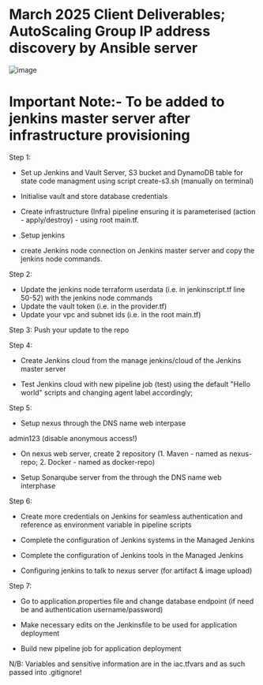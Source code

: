 # March 2025 Client Deliverables; AutoScaling Group IP address discovery by Ansible server

![image](https://github.com/user-attachments/assets/3fd22c52-f6a8-4b6b-80ba-cb75e157d41d)


# Important Note:- To be added to jenkins master server after infrastructure provisioning
<!-- #sudo cat <<EOT>> /etc/docker/daemon.json
{
  "insecure-registries" : ["${var.nexus-ip}:8085"]
}
EOT -->


Step 1: 
- Set up Jenkins and Vault Server, S3 bucket and DynamoDB table for state code managment using script create-s3.sh (manually on terminal)
  <!-- Install necessary plugins to extend jenkins functionalities
    Docker, ssh agent, Sonarqube scanner, Slack, maven-integration, pipeline stage view, terraform, nexus artifact uploader, owaps depenpency, owaps zap

   -  Also configure terraform in the Jenkins tools

   - In the system settings, configure terraform - install automatically, version (50312 linux - amd64)

   -->

- Initialise vault and store database credentials
<!-- vault operator init; vault login; vault secrets enable -path=secret/kv; vault kv put secret/database username=petclinic password=petclinic
-->

- Create infrastructure (Infra) pipeline ensuring it is parameterised (action - apply/destroy) - using root main.tf.
<!--
-->

- Setup jenkins
<!-- 
- Add your git account in credentials (username with password - as kind, git-cred)

- Set up git SCM for the infra pipeline, use jenkinsfile with terraform steps and build.

- Among other steps, check and download SSH keypair from Jenkins infra-pipeline workspace, save/replace in local repo, then also give permission using the chmod 400 .pem, (thereafter keypair to Jenkins global credentials). 

- Duplicate cli terminal and SSH into jenkins node server using keypair from workspace, check jenkins node ip from console output for ssh purposes -> ssh -i .pem ec2-user@jenkins-node-IP; then exit

- DNS name: jenkins.hullerdata.com (N/B)
--> 

- create Jenkins node connection on Jenkins master server and copy the jenkins node commands.    
<!-- 
Create (new) SSH credentials -using SSH username with private key selection, among other settings paste private key of the slave instance (cat ...pem to get)!

Return back to mamanged jenkins - nodes- and create the node; type=permanent agent
remote root directory = /opt/build
label=(should be same as node agent specified on jenkinsfile)
usage=as much as possible
launch method = via SSH
under Host, add the private IP of the slave node and select the SSH credential created earlier
Host key verification strategy: Manually trusted .....
Availability: keep this agent online as much as possible

SAVE
                                   
-->


Step 2:
- Update the jenkins node terraform userdata (i.e. in jenkinscript.tf line 50-52) with the jenkins node commands
- Update the vault token (i.e. in the provider.tf)
- Update your vpc and subnet ids (i.e. in the root main.tf)


Step 3:
Push your update to the repo


Step 4: 
- Create Jenkins cloud from the manage jenkins/cloud of the Jenkins master server
<!--
(Don't bother on this, already in userdata script -> SSH using infra pem, into jenkins cloud (ubuntu) and do sudo hostnamectl to set-hostname to jenkins-cloud, before exiting; Do same for jenkins node (ec2-user)!)

name=docker-slave; click Docker Cloud details and configure;
docker host uri: tcp://check console output for jenkins cloud public IP
click enabled; test connection

click=> Docker Agent template -> Add Docker template;
label=docker-slave
click Enabled
Name=docker-slave
Docker Image = Pick image built name from user_data of jenkins-docker.tf (line 22) or SSH into Jenkins docker slave and do "docker image ls" to get image name!
Remote File System Root = /home/jenkins
Pull strategy - "never pull"
Connect method - "connect with SSH"
Create a credential on Jenkins using username and password (jenkins/password).
SSH key - "use configured SSH credentials (and select appropriate jenkins credential in the dropdown)
Host key verificstion strategy: Non verifying

AND SAVE
-->

- Test Jenkins cloud with new pipeline job (test) using the default "Hello world" scripts and changing agent label accordingly;
<!-- 
pipeline {
        agent {
           label "jenkins-cloud"
        }
        stages {
            stage('Hello') {
               steps {
                  echo 'Hello World'
               }
            }
        }
    }

click also use Groovy Sandbox
And Build

And using same pipeline job and script, with only changing of agent label to "jenkins-node", test the second slave;
pipeline {
        agent {
           label "jenkins-node"
        }
        stages {
            stage('Hello') {
               steps {
                  echo 'Hello World'
               }
            }
        }
    }

-->

Step 5:
- Setup nexus through the DNS name web interpase
<!-- 
DNS name: nexus.hullerdata.com (N/B)
SSH into nexus server on the CLI
Click sign in on the web interphase of the nexus server

cat pop-up directory of the web interphase onto nexus cli to copy password; username=admin
change password; --> admin123 (disable anonymous access!)

- On nexus web server, create 2 repository (1. Maven - named as nexus-repo; 2. Docker - named as docker-repo)
<!--
From the settings icon!
maven2hosted; version policy - "Mixed"
Deployment policy - "allow redeploy"
Docker hosted; http-> Enter docker second port (8085), Enable VI API
Realms; click and save "Docker Bearer Token"
-->

- Setup Sonarqube server from the through the DNS name web interphase
<!--
DNS name: sonarqube.hullerdata.com (N/B)
admin & admin (==> new password = admin123)
Setup webhook between sonarqube & Jenkins; Administration -> configuration -> webhook -> https://jenkins DNS url - hullerdata/sonarqube-webhook/
Security -> user -> tokens -> generate tokens
create credentials (sonar-cred) on Jenkins (secret text) with the token
-->

Step 6:
- Create more credentials on Jenkins for seamless authentication and reference as environment variable in pipeline scripts
<!--

secret text; ansible-ip (N/B: Private IP, can be gotten from jenkins console output or your AWS console page)
secret text: nvd-key (for OWASP API Key)
secret text: from slack, copy channel name and use as secret (ID: slack-channel)

secret text: slack-cred;
  -- On desired slack channel, scroll down on the left to Add Apps -> Jenkins CI -> Configuration -> Add to slack -> choose a channel -> Add JenkinsCI integration -> scroll down and copy token to use on Jenkins credential setup

password; admin/admin123 => Nexus-cred
secret text; admin => nexus-username
secret text; admin123 => nexus-password

secret text; from jenkins console output, get nexus public IP:8085 and use (ID:nexus-repo) 
password; username(jenkins)/password() to jenkins server I suppose! (ID: jenkins-pass)        #Unresolved!

-->

- Complete the configuration of Jenkins systems in the Managed Jenkins
<!--
Sonarqube; (name: sonarqube) check Environment variable, fill Server URL, and authentication token
Slack; workspace name (Cloudhight), Credentials (slack-cred), Default channel/Member ID (Channel name) => test click connection
-->

- Complete the configuration of Jenkins tools in the Managed Jenkins
<!--
SSH into the jenkins-slave node on the cli and do mvn -v

Set up JDK (name -java) - copy java-version details on cli into "JAVA_HOME" on jenkins JDK tools - uninstall automatically.
Maven installations (name -maven) - Copy for "MAVEN_Home" on cli server.

Dependency-Check (name -> DP-Check); Click on install automatically and select Github
-->

- Configuring jenkins to talk to nexus server (for artifact & image upload)
<!--
1) SSH into the jenkins master server ?using the vault-pri-key....created? (first cd into jenkins-vault_server folder), text edit /etc/docker/daemon.json, and add this from the jenkins-docker.tf script - this makes it possible to use master jenkins to deploy on nexus!

{
   "insecure-registries" : [actual nexus public IP obtainable from console output:8085"]
}

On same CLI run:
     sudo systemctl daemon-reload 
     sudo systemctl restart docker

2) Repeat same step for Jenkins node! (Actually ignore this step since the user_data script is doing this for the node slave in the set up and no need to manually add)
-->

Step 7:
- Go to application.properties file and change database endpoint (if need be and authentication username/password)
<!--
The lastest rds-endpoint can be obtained from the Console output of the infrastructure pipeline job
-->

- Make necessary edits on the Jenkinsfile to be used for application deployment

- Build new pipeline job for application deployment
<!--
You can use any name for your pipeline (Pet-adoption)
use EUteam25 branch of the US team Git repo as the Git SCM for your application pipeline build job!
-->


N/B: Variables and sensitive information are in the iac.tfvars and as such passed into .gitignore!


